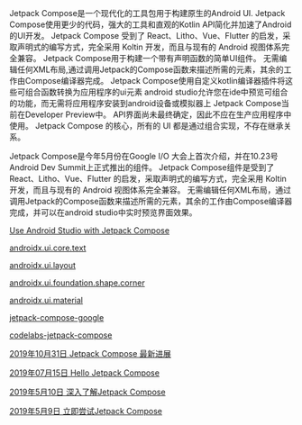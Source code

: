 Jetpack Compose是一个现代化的工具包用于构建原生的Android UI.
Jetpack Compose使用更少的代码，强大的工具和直观的Kotlin API简化并加速了Android的UI开发。
Jetpack Compose 受到了 React、Litho、Vue、Flutter 的启发，采取声明式的编写方式，完全采用 Koltin 开发，而且与现有的 Android 视图体系完全兼容。
Jetpack Compose用于构建一个带有声明函数的简单UI组件。
无需编辑任何XML布局,通过调用Jetpack的Compose函数来描述所需的元素，其余的工作由Compose编译器完成。
Jetpack Compose使用自定义kotlin编译器插件将这些可组合函数转换为应用程序的ui元素
android studio允许您在ide中预览可组合的功能，而无需将应用程序安装到android设备或模拟器上
Jetpack Compose当前在Developer Preview中。 API界面尚未最终确定，因此不应在生产应用程序中使用。
Jetpack Compose 的核心，所有的 UI 都是通过组合实现，不存在继承关系。


Jetpack Compose是今年5月份在Google I/O 大会上首次介绍，并在10.23号Android Dev Summit上正式推出的组件。
Jetpack Compose组件是受到了 React、Litho、Vue、Flutter 的启发，采取声明式的编写方式，完全采用 Koltin 开发，而且与现有的 Android 视图体系完全兼容。
无需编辑任何XML布局，通过调用Jetpack的Compose函数来描述所需的元素，其余的工作由Compose编译器完成，并可以在android studio中实时预览界面效果。


[Use Android Studio with Jetpack Compose](https://developer.android.com/jetpack/compose/setup)

[androidx.ui.core.text](https://developer.android.com/reference/kotlin/androidx/ui/core/package-summary#text)

[androidx.ui.layout](https://developer.android.com/reference/kotlin/androidx/ui/layout/package-summary#column)

[androidx.ui.foundation.shape.corner](https://developer.android.com/reference/kotlin/androidx/ui/foundation/shape/corner/package-summary)

[androidx.ui.material](https://developer.android.com/reference/kotlin/androidx/ui/material/package-summary#materialtheme)

[jetpack-compose-google](https://developer.android.com/jetpack/compose)

[codelabs-jetpack-compose](https://codelabs.developers.google.com/codelabs/jetpack-compose-basics/index.html?index=..%2F..index#0)

[2019年10月31日 Jetpack Compose 最新进展](https://juejin.im/post/5db7933ae51d4529f07977e4)

[2019年07月15日 Hello Jetpack Compose](https://zhuanlan.zhihu.com/p/67838438)

[2019年5月10日 深入了解Jetpack Compose](https://engineering.q42.nl/android-jetpack-compose/)

[2019年5月9日 立即尝试Jetpack Compose](https://engineering.q42.nl/try-jetpack-compose-today/)